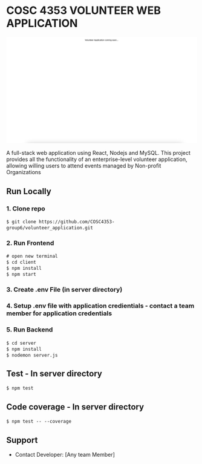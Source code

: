 # COSC 4353 VOLUNTEER WEB APPLICATION

![Volunteer application ](/client/src/images/homescreen.png)


A full-stack web application using React, Nodejs and MySQL. This project provides all the functionality of an enterprise-level volunteer application, allowing willing users to attend events managed by Non-profit Organizations


## Run Locally

### 1. Clone repo

```
$ git clone https://github.com/COSC4353-group6/volunteer_application.git

```

### 2. Run Frontend

```
# open new terminal
$ cd client
$ npm install
$ npm start

```

### 3. Create .env File (in server directory)

### 4. Setup .env file with application credientials - contact a team member for application credentials

### 5. Run Backend

```
$ cd server
$ npm install
$ nodemon server.js
```

## Test - In server directory 
```
$ npm test
```

## Code coverage -  In server directory
```
$ npm test -- --coverage
```

## Support

- Contact Developer: [Any team Member]

